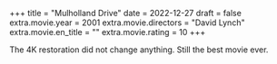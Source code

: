 +++
title = "Mulholland Drive"
date = 2022-12-27
draft = false
extra.movie.year = 2001
extra.movie.directors = "David Lynch"
extra.movie.en_title = ""
extra.movie.rating = 10
+++

The 4K restoration did not change anything. Still the best movie ever.<!-- more -->